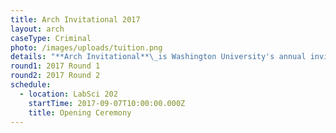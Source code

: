 ```yaml
---
title: Arch Invitational 2017
layout: arch
caseType: Criminal
photo: /images/uploads/tuition.png
details: "**Arch Invitational**\_is Washington University's annual invitational Mock Trial tournament. We are excited to host this year’s Arch on October 14th-15th, 2017."
round1: 2017 Round 1
round2: 2017 Round 2
schedule:
  - location: LabSci 202
    startTime: 2017-09-07T10:00:00.000Z
    title: Opening Ceremony
---
```




